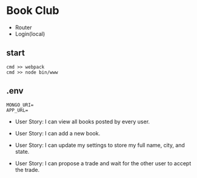 # Book Club

* Router
* Login(local)

## start
    cmd >> webpack
    cmd >> node bin/www
    
## .env
    MONGO_URI=
    APP_URL=

* User Story: I can view all books posted by every user.

* User Story: I can add a new book.

* User Story: I can update my settings to store my full name, city, and state.

* User Story: I can propose a trade and wait for the other user to accept the trade.